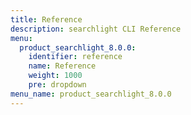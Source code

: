 ```yaml
---
title: Reference
description: searchlight CLI Reference
menu:
  product_searchlight_8.0.0:
    identifier: reference
    name: Reference
    weight: 1000
    pre: dropdown
menu_name: product_searchlight_8.0.0
---
```

